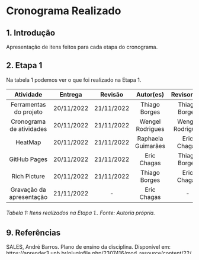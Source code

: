 # Cronograma Realizado

## 1. Introdução

Apresentação de itens feitos para cada etapa do cronograma.

## 2. Etapa 1

Na tabela 1 podemos ver o que foi realizado na Etapa 1.

|        Atividade         |  Entrega   |  Revisão   |      Autor(es)       |          Revisor(es)          |
| :----------------------: | :--------: | :--------: | :------------------: | :---------------------------: |
|  Ferramentas do projeto  | 20/11/2022 | 21/11/2022 |     Thiago Borges    |          Thiago Borges        |
| Cronograma de atividades | 20/11/2022 | 21/11/2022 |   Wengel Rodrigues   |         Wengel Rodrigues      |
|          HeatMap         | 20/11/2022 | 21/11/2022 |  Raphaela Guimarães  |           Eric Chagas         |
|       GitHub Pages       | 20/11/2022 | 21/11/2022 |     Eric Chagas      |          Thiago Borges        |
|       Rich Picture       | 20/11/2022 | 21/11/2022 |    Thiago Borges     |           Eric Chagas         |
| Gravação da apresentação | 21/11/2022 |     -      |     Eric Chagas      |               -               |

###### Tabela 1: Itens realizados na Etapa 1.. Fonte: Autoria própria.




## 9. Referências

SALES, André Barros. Plano de ensino da disciplina. Disponível em: <https://aprender3.unb.br/pluginfile.php/2307416/mod_resource/content/22/Plano_de_Ensino%20RE%20202202%20Turma%202.pdf>. Acesso em: 16 de novembro de 2022;

## Histórico de versão do arquivo

|    Data    | Versão |                Descrição                | Autor            | Revisor(es) |
| :--------: | :----: | :-------------------------------------: | :--------------- | :---------: |
| 29/11/2022 |  1.0   | Versão inicial do cronograma do projeto | Wengel Rodrigues |      -      |

###### Tabela 2 - Histórico de versões. Fonte: Autoria própria.
